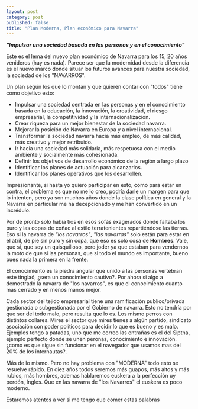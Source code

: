 ```yaml
---
layout: post
category: post
published: false
title: "Plan Moderna, Plan económico para Navarra"
---
```


<b><em>"Impulsar una sociedad basada en las personas y en el conocimiento"</em></b>

Este es el lema del nuevo plan económico de Navarra para los 15, 20 años venideros (hay es nada). Parece ser que la modernidad desde la diferencia es el nuevo marco donde situar los futuros avances para nuestra sociedad, la sociedad de los "NAVARROS". 

Un plan según los que lo montan y que quieren contar con "todos" tiene como objetivo esto:

     
<ul><li>Impulsar una sociedad centrada en las personas y en el conocimiento basada en la educación, la innovación, la creatividad, el riesgo empresarial, la competitividad y la internacionalización.</li>
    <li>Crear riqueza para un mejor bienestar de la sociedad navarra.</li>
    <li>Mejorar la posición de Navarra en Europa y a nivel internacional.</li>
    <li>Transformar la sociedad navarra hacia más empleo, de más calidad, más creativo y mejor retribuido.</li>
    <li>Ir hacia una sociedad más solidaria, más respetuosa con el medio ambiente y socialmente más cohesionada.</li>
    <li>Definir los objetivos de desarrollo económico de la región a largo plazo</li>
    <li>Identificar los planes de actuación para alcanzarlos.</li>
    <li>Identificar los planes operativos que los desarrollen.</li>
</ul>

Impresionante, si hasta yo quiero participar en esto, como para estar en contra, el problema es que no me lo creo, podría darle un margen para que lo intenten, pero ya son muchos años donde la clase política en general y la Navarra en particular me ha decepcionado y me han convertido en un incrédulo.

Por de pronto solo había tíos  en esos sofás exagerados donde  faltaba los puro y las copas de coñac al estilo terratenientes repartiéndose las tierras. Eso si la navarra de <em>"los navarros"</em>, <em>"las navarras"</em> solo están para estar en el atril, de pie sin puro y sin copa, que eso es solo cosa de <b>Hombres</b>. Vale, que si, que soy un quisquilloso, pero joder ya que estaban para vendernos la moto de que si las personas, que si todo el mundo es importante, bueno pues nada la primera en la frente.

El conocimiento es la piedra angular que unido a las personas vertebran este tinglaó, ¿sera un conocimiento cautivo?. Por ahora si algo a demostrado la navarra de "los navarros", es que el conocimiento cuanto mas cerrado y en menos manos mejor. 

Cada sector del tejido empresarial tiene una ramificación publico/privada gestionada o subgestionada por el Gobierno de navarra. Esto no tendría por que ser del todo malo, pero resulta que lo es. Los mismo perros con distintos collares. Mires el sector que mires tienes a algún partido, sindicato asociación con poder políticos para decidir lo que es bueno y es malo. Ejemplos tengo a patadas, uno que me correo las entrañas es el del Siptna, ejemplo perfecto donde se unen peronas, conocimiento e innovación. ¿como es que sigue sin funcionar en el navegador que usamos mas del 20% de los internautas?. 

Más de lo mismo. Pero no hay problema con "MODERNA" todo esto se resuelve rápido. En diez años todos seremos más guapos, más altos y más rubios, más hombres, ademas hablaremos euskera a la perfección uy perdón, Ingles. Que en las navarra de "los Navarros" el euskera es poco moderno.

Estaremos atentos a ver si me tengo que comer estas palabras






